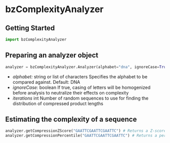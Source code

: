 # bzComplexityAnalyzer

## Getting Started

```python
import bzComplexityAnalyzer
```

## Preparing an analyzer object

```python
analyzer = bzComplexityAnalyzer.Analyzer(alphabet="dna", ignoreCase=True, iterations=1000)
```
- *alphabet:* string or list of characters  Specifies the alphabet to be compared against. Default: DNA
- *ignoreCase:* boolean  If true, casing of letters will be homogenized before analysis to neutralize their effects on complexity
- *iterations* int  Number of random sequences to use for finding the distribution of compressed product lengths

## Estimating the complexity of a sequence

```python
analyzer.getCompressionZScore("GAATTCGAATTCGAATTC") # Returns a Z-score
analyzer.getCompressionPercentile("GAATTCGAATTCGAATTC") # Returns a percentile
```

